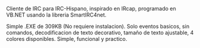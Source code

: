 Cliente de IRC para IRC-Hispano, inspirado en IRcap, programado en VB.NET usando la libreria SmartIRC4net.

Simple .EXE de 309KB (No requiere instalacion). Solo eventos basicos, sin comandos, decodificacion de texto decorativo, tamaño de texto ajustable, 4 colores disponibles. Simple, funcional y practico.
